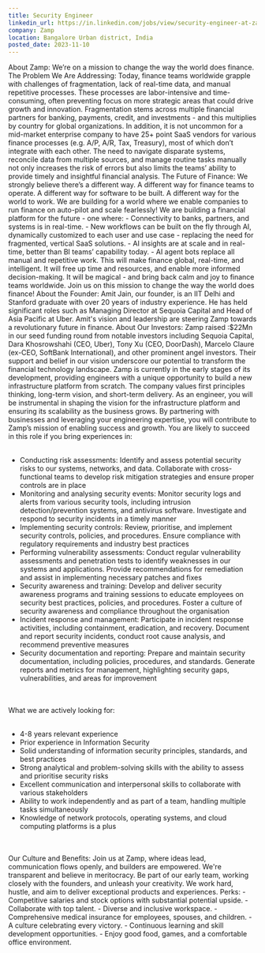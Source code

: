 ```yaml
---
title: Security Engineer
linkedin_url: https://in.linkedin.com/jobs/view/security-engineer-at-zamp-3756641991?position=34&pageNum=0&refId=dElrHFGNNPEPJRPLEL7ZfA%3D%3D&trackingId=70IwSoydHbBfEJ6ZBnPm7A%3D%3D
company: Zamp
location: Bangalore Urban district, India
posted_date: 2023-11-10
---
```


<div class="description__text description__text--rich">
<section class="show-more-less-html" data-max-lines="5">
<div class="show-more-less-html__markup show-more-less-html__markup--clamp-after-5 relative overflow-hidden">
          About Zamp: We’re on a mission to change the way the world does finance. The Problem We Are Addressing: Today, finance teams worldwide grapple with challenges of fragmentation, lack of real-time data, and manual repetitive processes. These processes are labor-intensive and time-consuming, often preventing focus on more strategic areas that could drive growth and innovation. Fragmentation stems across multiple financial partners for banking, payments, credit, and investments - and this multiplies by country for global organizations. In addition, it is not uncommon for a mid-market enterprise company to have 25+ point SaaS vendors for various finance processes (e.g. A/P, A/R, Tax, Treasury), most of which don’t integrate with each other. The need to navigate disparate systems, reconcile data from multiple sources, and manage routine tasks manually not only increases the risk of errors but also limits the teams’ ability to provide timely and insightful financial analysis. The Future of Finance: We strongly believe there’s a different way. A different way for finance teams to operate. A different way for software to be built. A different way for the world to work. We are building for a world where we enable companies to run finance on auto-pilot and scale fearlessly! We are building a financial platform for the future - one where: - Connectivity to banks, partners, and systems is in real-time. - New workflows can be built on the fly through AI, dynamically customized to each user and use case - replacing the need for fragmented, vertical SaaS solutions. - AI insights are at scale and in real-time, better than BI teams’ capability today. - AI agent bots replace all manual and repetitive work. This will make finance global, real-time, and intelligent. It will free up time and resources, and enable more informed decision-making. It will be magical - and bring back calm and joy to finance teams worldwide. Join us on this mission to change the way the world does finance! About the Founder: Amit Jain, our founder, is an IIT Delhi and Stanford graduate with over 20 years of industry experience. He has held significant roles such as Managing Director at Sequoia Capital and Head of Asia Pacific at Uber. Amit's vision and leadership are steering Zamp towards a revolutionary future in finance. About Our Investors: Zamp raised :$22Mn in our seed funding round from notable investors including Sequoia Capital, Dara Khosrowshahi (CEO, Uber), Tony Xu (CEO, DoorDash), Marcelo Claure (ex-CEO, SoftBank International), and other prominent angel investors. Their support and belief in our vision underscore our potential to transform the financial technology landscape. Zamp is currently in the early stages of its development, providing engineers with a unique opportunity to build a new infrastructure platform from scratch. The company values first principles thinking, long-term vision, and short-term delivery. As an engineer, you will be instrumental in shaping the vision for the infrastructure platform and ensuring its scalability as the business grows. By partnering with businesses and leveraging your engineering expertise, you will contribute to Zamp’s mission of enabling success and growth. You are likely to succeed in this role if you bring experiences in:<br/><br/><ul><li>Conducting risk assessments: Identify and assess potential security risks to our systems, networks, and data. Collaborate with cross-functional teams to develop risk mitigation strategies and ensure proper controls are in place</li><li>Monitoring and analysing security events: Monitor security logs and alerts from various security tools, including intrusion detection/prevention systems, and antivirus software. Investigate and respond to security incidents in a timely manner</li><li>Implementing security controls: Review, prioritise, and implement security controls, policies, and procedures. Ensure compliance with regulatory requirements and industry best practices</li><li>Performing vulnerability assessments: Conduct regular vulnerability assessments and penetration tests to identify weaknesses in our systems and applications. Provide recommendations for remediation and assist in implementing necessary patches and fixes</li><li>Security awareness and training: Develop and deliver security awareness programs and training sessions to educate employees on security best practices, policies, and procedures. Foster a culture of security awareness and compliance throughout the organisation</li><li>Incident response and management: Participate in incident response activities, including containment, eradication, and recovery. Document and report security incidents, conduct root cause analysis, and recommend preventive measures</li><li>Security documentation and reporting: Prepare and maintain security documentation, including policies, procedures, and standards. Generate reports and metrics for management, highlighting security gaps, vulnerabilities, and areas for improvement<br/><br/><br/></li></ul>What we are actively looking for:<br/><br/><ul><li>4-8 years relevant experience </li><li>Prior experience in Information Security</li><li>Solid understanding of information security principles, standards, and best practices</li><li>Strong analytical and problem-solving skills with the ability to assess and prioritise security risks</li><li>Excellent communication and interpersonal skills to collaborate with various stakeholders</li><li>Ability to work independently and as part of a team, handling multiple tasks simultaneously</li><li>Knowledge of network protocols, operating systems, and cloud computing platforms is a plus<br/><br/><br/></li></ul>Our Culture and Benefits: Join us at Zamp, where ideas lead, communication flows openly, and builders are empowered. We're transparent and believe in meritocracy. Be part of our early team, working closely with the founders, and unleash your creativity. We work hard, hustle, and aim to deliver exceptional products and experiences. Perks: - Competitive salaries and stock options with substantial potential upside. - Collaborate with top talent. - Diverse and inclusive workspace. - Comprehensive medical insurance for employees, spouses, and children. - A culture celebrating every victory. - Continuous learning and skill development opportunities. - Enjoy good food, games, and a comfortable office environment.
        </div>


<!-- --> </section>
</div>